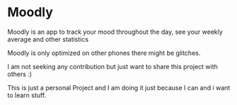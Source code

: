 # Moodly

Moodly is an app to track your mood throughout the day, see your weekly average and other statistics

Moodly is only optimized on other phones there might be glitches.

I am not seeking any contribution but just want to share this project with others :)

This is just a personal Project and I am doing it just because I can and i want to learn stuff.
